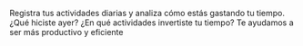 Registra tus actividades diarias y analiza cómo estás gastando tu tiempo. ¿Qué hiciste ayer?
¿En qué actividades invertiste tu tiempo? Te ayudamos a ser más productivo y eficiente
